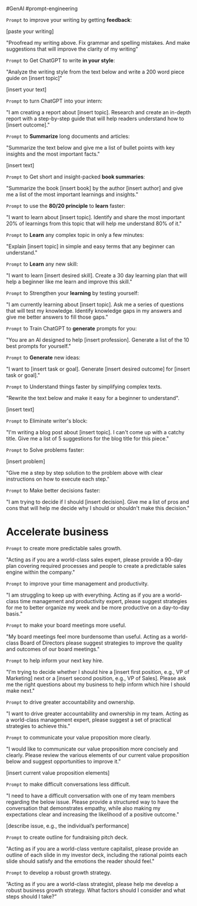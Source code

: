 #GenAI #prompt-engineering


`Prompt` to improve your writing by getting **feedback**:

[paste your writing]

"Proofread my writing above. Fix grammar and spelling mistakes. And make suggestions that will improve the clarity of my writing"

`Prompt` to Get ChatGPT to write **in your style**:

"Analyze the writing style from the text below and write a 200 word piece guide on [insert topic]"

[insert your text]

`Prompt` to turn ChatGPT into your intern:

"I am creating a report about [insert topic]. Research and create an in-depth report with a step-by-step guide that will help readers understand how to [insert outcome]."

`Prompt` to **Summarize** long documents and articles:

"Summarize the text below and give me a list of bullet points with key insights and the most important facts."

[insert text]

`Prompt` to Get short and insight-packed **book summaries**:

"Summarize the book [insert book] by the author [insert author] and give me a list of the most important learnings and insights."

`Prompt` to use the **80/20 principle** to **learn** faster:

"I want to learn about [insert topic]. Identify and share the most important 20% of learnings from this topic that will help me understand 80% of it."

`Prompt` to **Learn** any complex topic in only a few minutes:

"Explain [insert topic] in simple and easy terms that any beginner can understand."

`Prompt` to **Learn** any new skill:

"I want to learn [insert desired skill]. Create a 30 day learning plan that will help a beginner like me learn and improve this skill."

`Prompt` to Strengthen your **learning** by testing yourself:

"I am currently learning about [insert topic]. Ask me a series of questions that will test my knowledge. Identify knowledge gaps in my answers and give me better answers to fill those gaps."

`Prompt` to Train ChatGPT to **generate** prompts for you:

"You are an AI designed to help [insert profession]. Generate a list of the 10 best prompts for yourself."

`Prompt` to **Generate** new ideas:

"I want to [insert task or goal]. Generate [insert desired outcome] for [insert task or goal]."

`Prompt` to Understand things faster by simplifying complex texts.

"Rewrite the text below and make it easy for a beginner to understand".

[insert text]

`Prompt` to Eliminate writer's block:

"I'm writing a blog post about [insert topic]. I can't come up with a catchy title. Give me a list of 5 suggestions for the blog title for this piece."

`Prompt` to Solve problems faster:

[insert problem]

"Give me a step by step solution to the problem above with clear instructions on how to execute each step."

`Prompt` to Make better decisions faster:

"I am trying to decide if I should [insert decision]. Give me a list of pros and cons that will help me decide why I should or shouldn't make this decision."

# Accelerate business

`Prompt` to create more predictable sales growth.

"Acting as if you are a world-class sales expert, please provide a 90-day plan covering required processes and people to create a predictable sales engine within the company."

`Prompt` to improve your time management and productivity.

"I am struggling to keep up with everything. Acting as if you are a world-class time management and productivity expert, please suggest strategies for me to better organize my week and be more productive on a day-to-day basis."

`Prompt` to make your board meetings more useful.

"My board meetings feel more burdensome than useful. Acting as a world-class Board of Directors please suggest strategies to improve the quality and outcomes of our board meetings."

`Prompt` to help inform your next key hire.

"I'm trying to decide whether I should hire a [insert first position, e.g., VP of Marketing] next or a [insert second position, e.g., VP of Sales]. Please ask me the right questions about my business to help inform which hire I should make next."

`Prompt` to drive greater accountability and ownership.

"I want to drive greater accountability and ownership in my team. Acting as a world-class management expert, please suggest a set of practical strategies to achieve this."

`Prompt` to communicate your value proposition more clearly.

"I would like to communicate our value proposition more concisely and clearly. Please review the various elements of our current value proposition below and suggest opportunities to improve it."

[insert current value proposition elements]

`Prompt` to make difficult conversations less difficult.

"I need to have a difficult conversation with one of my team members regarding the below issue. Please provide a structured way to have the conversation that demonstrates empathy, while also making my expectations clear and increasing the likelihood of a positive outcome."

[describe issue, e.g., the individual’s performance]

`Prompt` to create outline for fundraising pitch deck.

"Acting as if you are a world-class venture capitalist, please provide an outline of each slide in my investor deck, including the rational points each slide should satisfy and the emotions the reader should feel."

`Prompt` to develop a robust growth strategy.

“Acting as if you are a world-class strategist, please help me develop a robust business growth strategy. What factors should I consider and what steps should I take?”